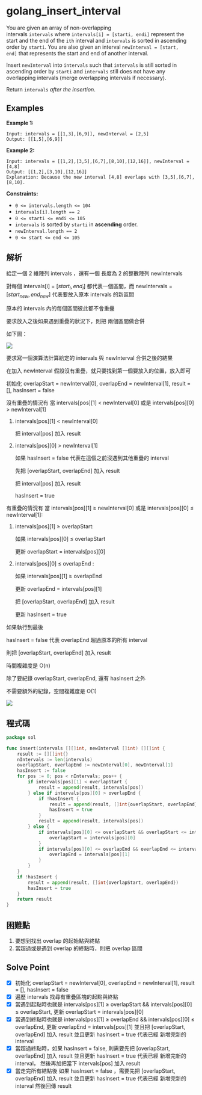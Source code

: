 # golang_insert_interval

You are given an array of non-overlapping intervals `intervals` where `intervals[i] = [starti, endi]` represent the start and the end of the `ith` interval and `intervals` is sorted in ascending order by `starti`. You are also given an interval `newInterval = [start, end]` that represents the start and end of another interval.

Insert `newInterval` into `intervals` such that `intervals` is still sorted in ascending order by `starti` and `intervals` still does not have any overlapping intervals (merge overlapping intervals if necessary).

Return `intervals` *after the insertion*.

## Examples

**Example 1:**

```
Input: intervals = [[1,3],[6,9]], newInterval = [2,5]
Output: [[1,5],[6,9]]

```

**Example 2:**

```
Input: intervals = [[1,2],[3,5],[6,7],[8,10],[12,16]], newInterval = [4,8]
Output: [[1,2],[3,10],[12,16]]
Explanation: Because the new interval [4,8] overlaps with [3,5],[6,7],[8,10].

```

**Constraints:**

- `0 <= intervals.length <= 104`
- `intervals[i].length == 2`
- `0 <= starti <= endi <= 105`
- `intervals` is sorted by `starti` in **ascending** order.
- `newInterval.length == 2`
- `0 <= start <= end <= 105`

## 解析

給定一個 2 維陣列 intervals ，還有一個 長度為 2 的整數陣列 newIntervals

對每個 intervals[i] = [$start_i, end_i$] 都代表一個區間，而 newIntervals = [$start_{new}, end_{new}$] 代表要放入原本 intervals 的新區間

原本的 intervals 內的每個區間彼此都不會重疊

要求放入之後如果遇到重疊的狀況下，則把 兩個區間做合併

如下圖：

![](https://i.imgur.com/g70cxFL.png)

要求寫一個演算法計算給定的 intervals 與 newInterval 合併之後的結果

在加入 newInterval 假設沒有重疊，就只要找到第一個要放入的位置，放入即可

初始化 overlapStart = newInterval[0], overlapEnd = newInterval[1], result = [], hasInsert = false

沒有重疊的情況有 當 intervals[pos][1] < newInterval[0] 或是 intervals[pos][0] > newInterval[1]

  1. intervals[pos][1] < newInterval[0] 

      把 interval[pos] 加入 result

1. intervals[pos][0] > newInterval[1]

      如果 hasInsert = false 代表在這個之前沒遇到其他重疊的 interval

      先把 [overlapStart, overlapEnd] 加入 result

     把 interval[pos] 加入 result

     hasInsert = true

有重疊的情況有 當 intervals[pos][1] ≥ newInterval[0] 或是 intervals[pos][0] ≤ newInterval[1]:

1. intervals[pos][1] ≥ overlapStart:

     如果 intervals[pos][0] ≤ overlapStart 

     更新 overlapStart = intervals[pos][0]

1. intervals[pos][0] ≤ overlapEnd :

      如果 intervals[pos][1] ≥ overlapEnd

      更新 overlapEnd = intervals[pos][1]

      把 [overlapStart, overlapEnd] 加入 result

     更新 hasInsert = true

如果執行到最後

hasInsert = false 代表 overlapEnd 超過原本的所有 interval

則把 [overlapStart, overlapEnd] 加入 result

時間複雜度是 O(n)

除了要紀錄 overlapStart, overlapEnd, 還有 hasInsert 之外

不需要額外的紀錄，空間複雜度是 O(1)

![](https://i.imgur.com/fxroncW.png)

## 程式碼
```go
package sol

func insert(intervals [][]int, newInterval []int) [][]int {
	result := [][]int{}
	nIntervals := len(intervals)
	overlapStart, overlapEnd := newInterval[0], newInterval[1]
	hasInsert := false
	for pos := 0; pos < nIntervals; pos++ {
		if intervals[pos][1] < overlapStart {
			result = append(result, intervals[pos])
		} else if intervals[pos][0] > overlapEnd {
			if !hasInsert {
				result = append(result, []int{overlapStart, overlapEnd})
				hasInsert = true
			}
			result = append(result, intervals[pos])
		} else {
			if intervals[pos][0] <= overlapStart && overlapStart <= intervals[pos][1] {
				overlapStart = intervals[pos][0]
			}
			if intervals[pos][0] <= overlapEnd && overlapEnd <= intervals[pos][1] {
				overlapEnd = intervals[pos][1]
			}
		}
	}
	if !hasInsert {
		result = append(result, []int{overlapStart, overlapEnd})
		hasInsert = true
	}
	return result
}
```
## 困難點

1. 要想到找出 overlap 的起始點與終點
2. 當超過或是遇到 overlap 的終點時，則把 overlap 區間 

## Solve Point

- [x]  初始化 overlapStart = newInterval[0], overlapEnd = newInterval[1], result = [], hasInsert = false
- [x]  遍歷 intervals 找尋有重疊區塊的起點與終點
- [x]  當遇到起點時也就是 intervals[pos][1] ≥ overlapStart && intervals[pos][0] ≤ overlapStart, 更新 overlapStart = intervals[pos][0]
- [x]  當遇到終點時也就是 intervals[pos][1] ≥ overlapEnd && intervals[pos][0] ≤ overlapEnd, 更新 overlapEnd = intervals[pos][1] 並且把 [overlapStart, overlapEnd] 加入 result 並且更新 hasInsert = true 代表已經 新增完新的 interval
- [x]  當超過終點時，如果 hasInsert = false, 則需要先把 [overlapStart, overlapEnd] 加入 result 並且更新 hasInsert = true 代表已經 新增完新的 interval， 然後再加把當下 intervals[pos] 加入 result
- [x]  當走完所有結點後 如果 hasInsert = false ，需要先把 [overlapStart, overlapEnd] 加入 result 並且更新 hasInsert = true 代表已經 新增完新的 interval 然後回傳 result